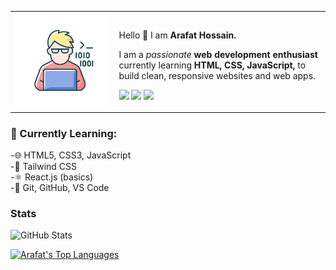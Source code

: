 <table>
  <tr>
    <td><img src="https://github.com/ArafatHossain-cs/ArafatHossain-cs/blob/main/coding.jpg"></td>
    <td>
      <p>Hello 👋 I am <strong>Arafat Hossain.</strong></p>
      <p>I am a <em>passionate</em> <strong>web development enthusiast</strong>
            currently learning <strong>HTML, CSS, JavaScript,</strong>
               to build clean, responsive websites and web apps.</p>
      <a href="mailto:arafathossain.cs@gmail.com" title="Email"><img
          src="https://img.icons8.com/color/30/000000/email--v1.png" /></a>
<!--       <a href=" title="Homepage"><img
          src="https://img.icons8.com/ios-glyphs/30/000000/portfolio.png" /></a> -->
      <a href="https://www.linkedin.com/in/arafat-hossain-53a8b0248" title="LinkedIn"><img
          src="https://img.icons8.com/color/30/000000/linkedin.png" /></a>
      <a href="https://x.com/arafath_sain" title="Twitter"><img
          src="https://img.icons8.com/color/30/000000/twitter.png" /></a>
    </td>
  </tr>
</table>

### 🌱 Currently Learning: 
-🌐 HTML5, CSS3, JavaScript <br>
-🎨 Tailwind CSS <br>
-⚛ React.js (basics) <br>
-🔧 Git, GitHub, VS Code


### Stats 
![GitHub Stats](https://github-readme-stats.vercel.app/api?username=arafathossain01&show_icons=true&theme=tokyonight)

 [![Arafat's Top Languages](https://denvercoder1-github-readme-stats.vercel.app/api/top-langs/?username=arafathossain01&langs_count=8&layout=compact&theme=react&border_color=7F3FBF&bg_color=0D1117&title_color=F85D7F&icon_color=F8D866)](https://github.com/arafathossain01)

  <br/>
